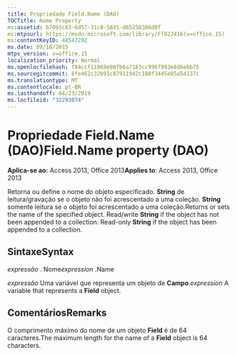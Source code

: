 ```yaml
---
title: Propriedade Field.Name (DAO)
TOCTitle: Name Property
ms:assetid: b7093c63-6d57-31c8-5845-d65250386d0f
ms:mtpsurl: https://msdn.microsoft.com/library/Ff822416(v=office.15)
ms:contentKeyID: 48547292
ms.date: 09/18/2015
mtps_version: v=office.15
localization_priority: Normal
ms.openlocfilehash: f84ccf11069e98fb6a7183cc996f993e8d6ebb75
ms.sourcegitcommit: 8fe462c32b91c87911942c188f3445e85a54137c
ms.translationtype: MT
ms.contentlocale: pt-BR
ms.lasthandoff: 04/23/2019
ms.locfileid: "32293074"
---
```

# <a name="fieldname-property-dao"></a><span data-ttu-id="c38e0-102">Propriedade Field.Name (DAO)</span><span class="sxs-lookup"><span data-stu-id="c38e0-102">Field.Name property (DAO)</span></span>


<span data-ttu-id="c38e0-103">**Aplica-se ao:** Access 2013, Office 2013</span><span class="sxs-lookup"><span data-stu-id="c38e0-103">**Applies to**: Access 2013, Office 2013</span></span>

<span data-ttu-id="c38e0-p101">Retorna ou define o nome do objeto especificado. **String** de leitura/gravação se o objeto não foi acrescentado a uma coleção. **String** somente leitura se o objeto foi acrescentado a uma coleção.</span><span class="sxs-lookup"><span data-stu-id="c38e0-p101">Returns or sets the name of the specified object. Read/write **String** if the object has not been appended to a collection. Read-only **String** if the object has been appended to a collection.</span></span>

## <a name="syntax"></a><span data-ttu-id="c38e0-107">Sintaxe</span><span class="sxs-lookup"><span data-stu-id="c38e0-107">Syntax</span></span>

<span data-ttu-id="c38e0-108">*expressão* . Nome</span><span class="sxs-lookup"><span data-stu-id="c38e0-108">*expression* .Name</span></span>

<span data-ttu-id="c38e0-109">*expressão* Uma variável que representa um objeto de **Campo**.</span><span class="sxs-lookup"><span data-stu-id="c38e0-109">*expression* A variable that represents a **Field** object.</span></span>

## <a name="remarks"></a><span data-ttu-id="c38e0-110">Comentários</span><span class="sxs-lookup"><span data-stu-id="c38e0-110">Remarks</span></span>

<span data-ttu-id="c38e0-111">O comprimento máximo do nome de um objeto **Field** é de 64 caracteres.</span><span class="sxs-lookup"><span data-stu-id="c38e0-111">The maximum length for the name of a **Field** object is 64 characters.</span></span>

